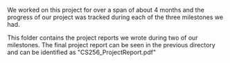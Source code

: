 We worked on this project for over a span of about 4 months and the progress of our project was tracked during each of the three milestones we had.

This folder contains the project reports we wrote during two of our milestones. The final project report can be seen in the previous directory and can be identified as "CS256_ProjectReport.pdf"
